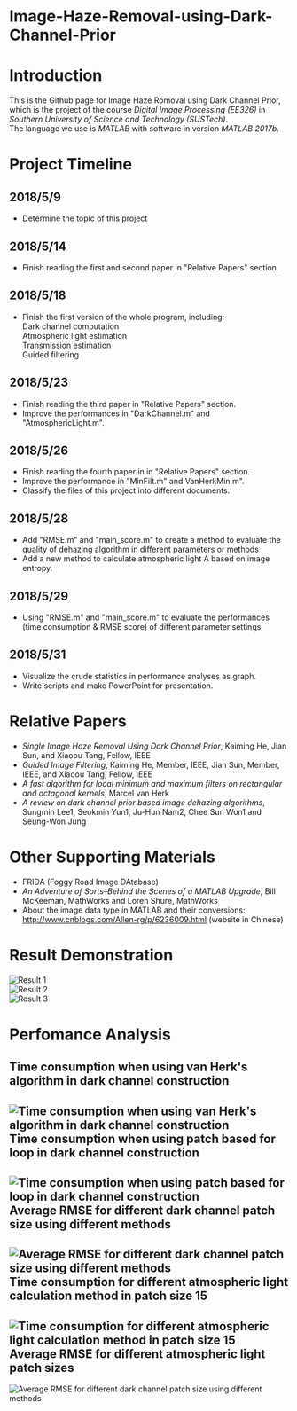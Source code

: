 # Image-Haze-Removal-using-Dark-Channel-Prior

Introduction
=
This is the Github page for Image Haze Romoval using Dark Channel Prior, which is the project of the course *Digital Image Processing (EE326)* in *Southern University of Science and Technology (SUSTech)*. <br>
The language we use is *MATLAB* with software in version *MATLAB 2017b*.

Project Timeline
=
2018/5/9
-
* Determine the topic of this project

2018/5/14
-
* Finish reading the first and second paper in "Relative Papers" section.

2018/5/18
-
* Finish the first version of the whole program, including:<br>
Dark channel computation<br>
Atmospheric light estimation<br>
Transmission estimation<br>
Guided filtering<br>

2018/5/23
-
* Finish reading the third paper in "Relative Papers" section.
* Improve the performances in "DarkChannel.m" and "AtmosphericLight.m".

2018/5/26
-
* Finish reading the fourth paper in in "Relative Papers" section.
* Improve the performance in "MinFilt.m" and VanHerkMin.m".
* Classify the files of this project into different documents.

2018/5/28
-
* Add "RMSE.m" and "main_score.m" to create a method to evaluate the quality of dehazing algorithm in different parameters or methods
* Add a new method to calculate atmospheric light A based on image entropy.

2018/5/29
-
* Using "RMSE.m" and "main_score.m" to evaluate the performances (time consumption & RMSE score) of different parameter settings.

2018/5/31
-
* Visualize the crude statistics in performance analyses as graph.
* Write scripts and make PowerPoint for presentation.

Relative Papers
=
* *Single Image Haze Removal Using Dark Channel Prior*, Kaiming He, Jian Sun, and Xiaoou Tang, Fellow, IEEE
* *Guided Image Filtering*, Kaiming He, Member, IEEE, Jian Sun, Member, IEEE, and Xiaoou Tang, Fellow, IEEE
* *A fast algorithm for local minimum and maximum filters on rectangular and octagonal kernels*, Marcel van Herk
* *A review on dark channel prior based image dehazing algorithms*, Sungmin Lee1, Seokmin Yun1, Ju-Hun Nam2, Chee Sun Won1 and Seung-Won Jung

Other Supporting Materials
=
* FRIDA (Foggy Road Image DAtabase)
* *An Adventure of Sorts–Behind the Scenes of a MATLAB Upgrade*, Bill McKeeman, MathWorks and Loren Shure, MathWorks
* About the image data type in MATLAB and their conversions: http://www.cnblogs.com/Allen-rg/p/6236009.html (website in Chinese)

Result Demonstration
=
![Result 1](https://github.com/CharlesThaCat/Image-Haze-Removal-using-Dark-Channel-Prior/blob/master/result1.jpg)<br>
![Result 2](https://github.com/CharlesThaCat/Image-Haze-Removal-using-Dark-Channel-Prior/blob/master/result2.jpg)<br>
![Result 3](https://github.com/CharlesThaCat/Image-Haze-Removal-using-Dark-Channel-Prior/blob/master/result3.jpg)<br>

Perfomance Analysis 
=
Time consumption when using van Herk's algorithm in dark channel construction
-
![Time consumption when using van Herk's algorithm in dark channel construction](https://github.com/CharlesThaCat/Image-Haze-Removal-using-Dark-Channel-Prior/blob/master/performance%20analysis%201.png)<br>
Time consumption when using patch based for loop in dark channel construction
-
![Time consumption when using patch based for loop in dark channel construction](https://github.com/CharlesThaCat/Image-Haze-Removal-using-Dark-Channel-Prior/blob/master/performance%20analysis%202.png)<br>
Average RMSE for different dark channel patch size using different methods
-
![Average RMSE for different dark channel patch size using different methods](https://github.com/CharlesThaCat/Image-Haze-Removal-using-Dark-Channel-Prior/blob/master/performance%20analysis%203.png)<br>
Time consumption for different atmospheric light calculation method in patch size 15
-
![Time consumption for different atmospheric light calculation method in patch size 15](https://github.com/CharlesThaCat/Image-Haze-Removal-using-Dark-Channel-Prior/blob/master/performance%20analysis%204.png)<br>
Average RMSE for different atmospheric light patch sizes
-
![Average RMSE for different dark channel patch size using different methods](https://github.com/CharlesThaCat/Image-Haze-Removal-using-Dark-Channel-Prior/blob/master/performance%20analysis%205.png)<br>